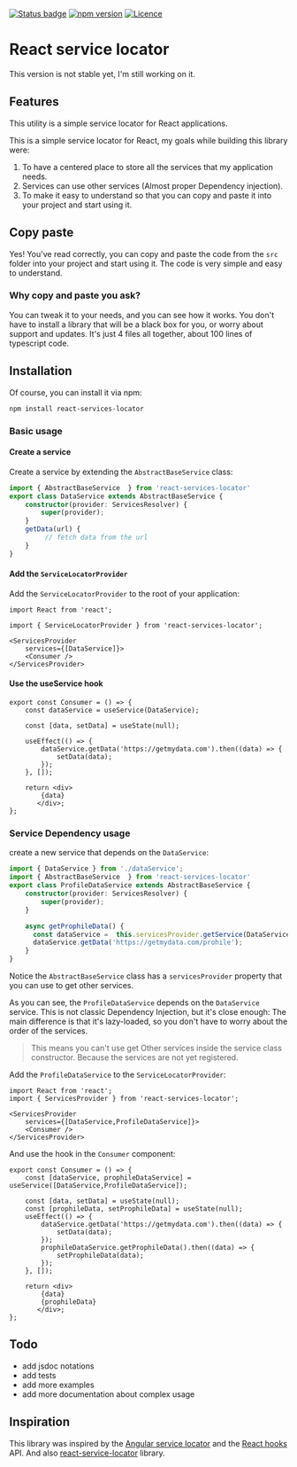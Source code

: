 [![Status badge](https://github.com/ChenPeleg/react-services-locator/actions/workflows/ci-tests.yml/badge.svg?branch=main)](https://github.com/ChenPeleg/react-services-locator/actions/?query=branch%3Amain)
[![npm version](https://badge.fury.io/js/react-services-locator.svg)](https://badge.fury.io/js/react-services-locator)
[![Licence](https://img.shields.io/github/license/ChenPeleg/react-services-locator.svg?style=flat&colorA=18181B&colorB=28CF8D)](https://github.com/ChenPeleg/react-services-locator/LICENCE)


# React service locator

This version is not stable yet, I'm still working on it.

## Features

This utility is a simple service locator for React applications.

This is a simple service locator for React, my goals while building this library were:

1. To have a centered place to store all the services that my application needs.
2. Services can use other services (Almost proper Dependency injection).
3. To make it easy to understand so that you can copy and paste it into your project and start using it.

## Copy paste

Yes! You've read correctly, you can copy and paste the code from the `src` folder into your project and start using it.
The code is very simple and easy to understand.

### Why copy and paste you ask?

You can tweak it to your needs, and you can see how it works.
You don't have to install a library that will be a black box for you, or worry about support and updates.
It's just 4 files all together, about 100 lines of typescript code.

## Installation

Of course, you can install it via npm:

```shell
npm install react-services-locator
```

### Basic usage

#### Create a service

Create a service by extending the `AbstractBaseService` class:

```typescript 
import { AbstractBaseService  } from 'react-services-locator'
export class DataService extends AbstractBaseService {
    constructor(provider: ServicesResolver) {
        super(provider);
    }
    getData(url) {
         // fetch data from the url
    }
}
```
#### Add the `ServiceLocatorProvider`

Add the `ServiceLocatorProvider` to the root of your application:

```tsx
import React from 'react';

import { ServiceLocatorProvider } from 'react-services-locator';

<ServicesProvider
    services={[DataService]}>
    <Consumer />
</ServicesProvider>
```

#### Use the useService hook


```tsx
export const Consumer = () => {
    const dataService = useService(DataService);
    
    const [data, setData] = useState(null);
    
    useEffect(() => {
        dataService.getData('https://getmydata.com').then((data) => {
            setData(data);
        });
    }, []);
    
    return <div>
        {data}
       </div>;
};
```
### Service Dependency usage

create a new service that depends on the `DataService`:

```typescript
import { DataService } from './dataService';
import { AbstractBaseService  } from 'react-services-locator'
export class ProfileDataService extends AbstractBaseService {
    constructor(provider: ServicesResolver) {
        super(provider);
    }

    async getProphileData() {
      const dataService =  this.servicesProvider.getService(DataService)
      dataService.getData('https://getmydata.com/prohile');
    }
}
```

Notice the `AbstractBaseService` class has a `servicesProvider` property that you can use to get other services.

As you can see, the `ProfileDataService` depends on the `DataService` service.
This is not classic Dependency Injection, but it's close enough:
The main difference is that it's lazy-loaded, so you don't have to worry about the order of the services.

> This means you can't use get Other services inside the service class constructor. Because the services are not yet registered.


Add the `ProfileDataService` to the `ServiceLocatorProvider`:

```tsx
import React from 'react';
import { ServicesProvider } from 'react-services-locator';

<ServicesProvider
    services={[DataService,ProfileDataService]}>
    <Consumer />
</ServicesProvider>
```

And use the hook in the `Consumer` component:

 
```tsx
export const Consumer = () => {
    const [dataService, prophileDataService] = useService([DataService,ProfileDataService]);
    
    const [data, setData] = useState(null);
    const [prophileData, setProphileData] = useState(null);
    useEffect(() => {
        dataService.getData('https://getmydata.com').then((data) => {
            setData(data);
        });
        prophileDataService.getProphileData().then((data) => {
            setProphileData(data);
        });
    }, []);
    
    return <div>
        {data}
        {prophileData}
       </div>;
};
```


## Todo
- add jsdoc notations
- add tests
- add more examples
- add more documentation about complex usage


## Inspiration

This library was inspired by the [Angular service locator](https://angular.io/guide/dependency-injection-providers) and the [React hooks](https://reactjs.org/docs/hooks-intro.html) API.
And also [react-service-locator](https://github.com/rhyek/react-service-locator) library.
